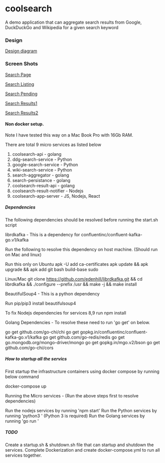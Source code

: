 # coolsearch
A demo application that can aggregate search results from Google, DuckDuckGo and Wikipedia for a given search keyword
### Design 

[Design diagram](https://github.com/kodefoundry/coolsearch/blob/master/docs/coolsearch-design.png)

### Screen Shots
[Search Page](https://github.com/kodefoundry/coolsearch/blob/master/docs/Coolsearch.png)

[Search Listing](https://github.com/kodefoundry/coolsearch/blob/master/docs/Search%20Listing.png)

[Search Pending](https://github.com/kodefoundry/coolsearch/blob/master/docs/Search%20Pending.png)

[Search Results1](https://github.com/kodefoundry/coolsearch/blob/master/docs/Search%20Result1.png)

[Search Results2](https://github.com/kodefoundry/coolsearch/blob/master/docs/Search%20Result2.png)


#### Non docker setup.

Note I have tested this way on a Mac Book Pro with 16Gb RAM.

There are total 9 micro services as listed below
1. coolsearch-api               - golang
2. ddg-search-service           - Python
3. google-search-service        - Python
4. wiki-search-service          - Python
5. search-aggregator            - golang
6. search-persistance           - golang
7. coolsearch-result-api        - golang
8. coolsearch-result-notifier   - Nodejs
9. coolsearch-app-server        - JS, Nodejs, React

##### Dependencies

The following dependencies should be resolved before running the start.sh script

librdkafka  - This is a dependency for confluentinc/confluent-kafka-go.v1/kafka

Run the following to resolve this dependency on host machine. (Should run on Mac and linux)

Run this only on Ubuntu
apk -U add ca-certificates
apk update && apk upgrade && apk add git bash build-base sudo

Linux/Mac
git clone https://github.com/edenhill/librdkafka.git && cd librdkafka && ./configure --prefix /usr && make -j && make install

BeautifulSoup4 - This is a python dependency

Run pip/pip3 install beautifulsoup4

To fix Nodejs dependencies for services 8,9 run 
npm install

Golang Dependencies - To resolve these need to run 'go get' on below.

go get github.com/go-chi/chi
go get gopkg.in/confluentinc/confluent-kafka-go.v1/kafka
go get github.com/go-redis/redis
go get go.mongodb.org/mongo-driver/mongo
go get gopkg.in/mgo.v2/bson
go get github.com/go-chi/cors

##### How to startup all the servics

First startup the infrastructure containers using docker compose by running below command

docker-compose up

Running the Micro services - (Run the above steps first to resolve dependencies)

Run the nodejs services by running 'npm start'
Run the Python services by running 'python3 <python file name>' (Python 3 is required)
Run the Golang services by running 'go run <go file name>'

##### TODO

Create a startup.sh & shutdown.sh file that can startup and shutdown the services.
Complete Dockerization and create docker-compose.yml to run all services together.










